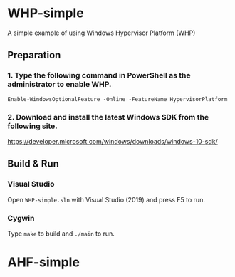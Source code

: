 WHP-simple
==========

A simple example of using Windows Hypervisor Platform (WHP)

## Preparation

### 1. Type the following command in PowerShell as the administrator to enable WHP.

`Enable-WindowsOptionalFeature -Online -FeatureName HypervisorPlatform`

### 2. Download and install the latest Windows SDK from the following site.

https://developer.microsoft.com/windows/downloads/windows-10-sdk/

## Build & Run

### Visual Studio

Open `WHP-simple.sln` with Visual Studio (2019) and press F5 to run.

### Cygwin

Type `make` to build and `./main` to run.

# AHF-simple
